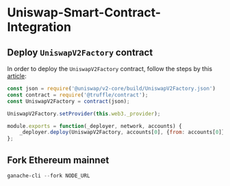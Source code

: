 # Uniswap-Smart-Contract-Integration

## Deploy `UniswapV2Factory` contract
In order to deploy the `UniswapV2Factory` contract, follow the steps by this [article](https://ethereum.stackexchange.com/questions/87523/deploy-pre-compiled-bytecode-using-truffle-migrations-deployer-api):
```javascript
const json = require('@uniswap/v2-core/build/UniswapV2Factory.json')
const contract = require('@truffle/contract');
const UniswapV2Factory = contract(json);

UniswapV2Factory.setProvider(this.web3._provider);

module.exports = function(_deployer, network, accounts) {
    _deployer.deploy(UniswapV2Factory, accounts[0], {from: accounts[0]})
};
```
## Fork Ethereum mainnet
```powershell
ganache-cli --fork NODE_URL
```
